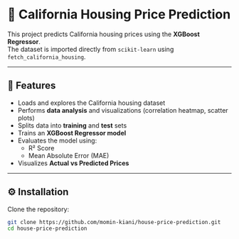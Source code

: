 # 🏡 California Housing Price Prediction

This project predicts California housing prices using the **XGBoost Regressor**.  
The dataset is imported directly from `scikit-learn` using `fetch_california_housing`.

---

## 📌 Features
- Loads and explores the California housing dataset
- Performs **data analysis** and visualizations (correlation heatmap, scatter plots)
- Splits data into **training** and **test** sets
- Trains an **XGBoost Regressor model**
- Evaluates the model using:
  - R² Score
  - Mean Absolute Error (MAE)
- Visualizes **Actual vs Predicted Prices**

---

## ⚙️ Installation

Clone the repository:

```bash
git clone https://github.com/momin-kiani/house-price-prediction.git
cd house-price-prediction

